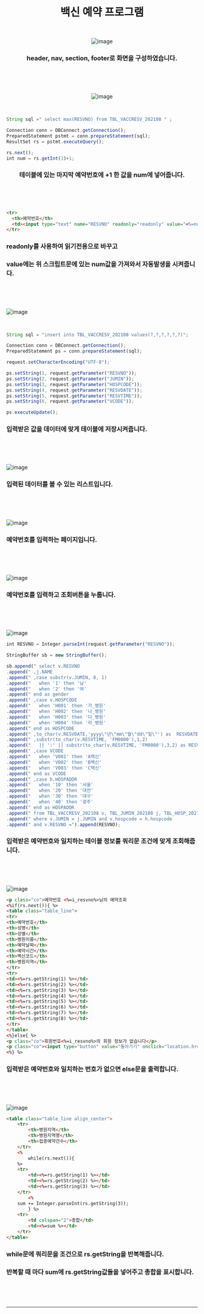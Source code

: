 <br>

<div align="center">
	
백신 예약 프로그램
=

<br>

![image](https://user-images.githubusercontent.com/104752202/201843405-84f42f2d-c130-4271-a49f-05cbb1d81a9d.png)

### header, nav, section, footer로 화면을 구성하였습니다.

<br><br><br>

![image](https://user-images.githubusercontent.com/104752202/201843465-9f168484-97fd-4764-9daa-1ce3dd3cc1f1.png)

<br>

</div>

```javascript
String sql =" select max(RESVNO) from TBL_VACCRESV_202108 " ;

Connection conn = DBConnect.getConnection();
PreparedStatement pstmt = conn.prepareStatement(sql);
ResultSet rs = pstmt.executeQuery();

rs.next();
int num = rs.getInt(1)+1;
```

<div align="center">

### 테이블에 있는 마지막 예약번호에 +1 한 값을 num에 넣어줍니다.

</div>
	
<br><br><br>

```html
<tr>
  <th>예약번호</th>
  <td><input type="text" name="RESVNO" readonly="readonly" value="<%=num%>"> 예)20210011</td>
</tr>
```
### readonly를 사용하여 읽기전용으로 바꾸고   
### value에는 위 스크립트문에 있는 num값을 가져와서 자동발생을 시켜줍니다.

<br><br><br>

![image](https://user-images.githubusercontent.com/104752202/201843540-f581f8ef-6d04-4dd9-9f7b-29a2e77a345f.png)

<br>

```javascript
String sql = "insert into TBL_VACCRESV_202108 values(?,?,?,?,?,?)";

Connection conn = DBConnect.getConnection();
PreparedStatement ps = conn.prepareStatement(sql);

request.setCharacterEncoding("UTF-8");

ps.setString(1, request.getParameter("RESVNO"));
ps.setString(2, request.getParameter("JUMIN"));
ps.setString(3, request.getParameter("HOSPCODE"));
ps.setString(4, request.getParameter("RESVDATE"));
ps.setString(5, request.getParameter("RESVTIME"));
ps.setString(6, request.getParameter("VCODE"));

ps.executeUpdate();
```

### 입력받은 값을 데이터에 맞게 테이블에 저장시켜줍니다.

<br><br><br>

![image](https://user-images.githubusercontent.com/104752202/201843629-c8d0aab8-5ee1-46e8-ba23-75aa8a400778.png)

### 입력된 데이터를 볼 수 있는 리스트입니다.

<br><br><br>

![image](https://user-images.githubusercontent.com/104752202/201843713-d0d0475f-ff61-47b7-98f9-a455c091e788.png)

### 예약번호를 입력하는 페이지입니다.

<br><br><br>

![image](https://user-images.githubusercontent.com/104752202/201843784-fb4f4f49-20fe-4c5b-ae58-c0dc91ff7537.png)

### 예약번호를 입력하고 조회버튼을 누룹니다.

<br><br><br>

![image](https://user-images.githubusercontent.com/104752202/201843858-ea53b62b-af50-4deb-81b4-4e2c173d50d2.png)

```javascript
int RESVNO = Integer.parseInt(request.getParameter("RESVNO"));

StringBuffer sb = new StringBuffer();

sb.append(" select v.RESVNO                                                                 ")
.append(" ,j.NAME                                                                       ")
.append(" ,case substr(v.JUMIN, 8, 1)                                                   ")
.append(" 	when '1' then '남'                                                          ")
.append(" 	when '2' then '여'                                                          ")
.append(" end as gender                                                                 ")
.append(" ,case v.HOSPCODE                                                              ")
.append(" 	when 'H001' then '가_병원'                                                    ")
.append(" 	when 'H002' then '나_병원'                                                    ")
.append(" 	when 'H003' then '다_병원'                                                    ")
.append(" 	when 'H004' then '라_병원'                                                    ")
.append(" end as HOSPCODE                                                               ")
.append(" ,to_char(v.RESVDATE,'yyyy\"년\"mm\"월\"dd\"일\"') as  RESVDATE                  ")
.append(" ,substr(to_char(v.RESVTIME, 'FM0000'),1,2)                                      ")
.append(" 	|| ':' || substr(to_char(v.RESVTIME, 'FM0000'),3,2) as RESVTIME               ")
.append(" ,case VCODE                                                                     ")
.append(" 	when 'V001' then 'A백신'                                                      ")
.append(" 	when 'V002' then 'B백신'                                                      ")
.append(" 	when 'V003' then 'C백신'                                                      ")
.append(" end as VCODE                                                                    ")
.append(" ,case h.HOSPADDR                                                                ")
.append(" 	when '10' then '서울'                                                         ")
.append(" 	when '20' then '대전'                                                         ")
.append(" 	when '30' then '대구'                                                         ")
.append(" 	when '40' then '광주'                                                         ")
.append(" end as HOSPADDR                                                                 ")
.append(" from TBL_VACCRESV_202108 v, TBL_JUMIN_202108 j, TBL_HOSP_202108 h               ")
.append(" where v.JUMIN = j.JUMIN and v.hospcode = h.hospcode                             ")
.append(" and v.RESVNO =").append(RESVNO);
```

### 입력받은 예약번호와 일치하는 테이블 정보를 쿼리문 조건에 맞게 조회해줍니다.

<br><br><br>

![image](https://user-images.githubusercontent.com/104752202/201843907-c023f82c-0e95-4adc-9f1b-f3105ebcc9d5.png)

```html
<p class="co">예약번호 <%=i_resvno%>님의 예약조회
<%if(rs.next()){ %>
<table class="table_line">
<tr>
<th>예약번호</th>
<th>성명</th>
<th>성별</th>
<th>병원이름</th>
<th>예약날짜</th>
<th>예약시간</th>
<th>백신코드</th>
<th>병원지역</th>
</tr>
<tr>
<td><%=rs.getString(1) %></td>
<td><%=rs.getString(2) %></td>
<td><%=rs.getString(3) %></td>
<td><%=rs.getString(4) %></td>
<td><%=rs.getString(5) %></td>
<td><%=rs.getString(6) %></td>
<td><%=rs.getString(7) %></td>
<td><%=rs.getString(8) %></td>
</tr>
</table>
<%}else{ %>
<p class="co">회원번호<%=i_resvno%>의 회원 정보가 없습니다</p>
<p class="co"><input type="button" value="돌아가기" onclick="location.href='search_reservation.jsp'"></p>
<%} %>
```

### 입력받은 예약번호와 일치하는 번호가 없으면 else문을 출력합니다.

<br><br><br>

![image](https://user-images.githubusercontent.com/104752202/201857302-0508be94-b5ff-4933-b6fe-286b95665a46.png)

```html
<table class="table_line align_center">
	<tr>
		<th>병원지역</th>
		<th>병원지역명</th>
		<th>접종예약건수</th>
	</tr>
	<%
		while(rs.next()){ 
	%>
	<tr>
		<td><%=rs.getString(1) %></td>
		<td><%=rs.getString(2) %></td>
		<td><%=rs.getString(3) %></td>
	</tr>
		<%
	sum += Integer.parseInt(rs.getString(3));
		} %>
	<tr>
		<td colspan="2">총합</td>
		<td><%=sum %></td>
	</tr>
</table>
```

### while문에 쿼리문을 조건으로 rs.getString을 반복해줍니다.
### 반복할 때 마다 sum에 rs.getString값들을 넣어주고 총합을 표시합니다.

<br><br><br>

- - -
